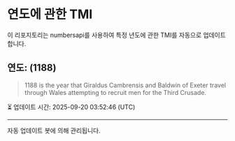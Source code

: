 
# 연도에 관한 TMI

이 리포지토리는 numbersapi를 사용하여 특정 년도에 관한 TMI를 자동으로 업데이트합니다.

## 연도: (1188)
> 1188 is the year that Giraldus Cambrensis and Baldwin of Exeter travel through Wales attempting to recruit men for the Third Crusade.

⏳ 업데이트 시간: 2025-09-20 03:52:46 (UTC)

---
자동 업데이트 봇에 의해 관리됩니다.
